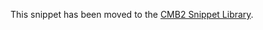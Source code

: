 This snippet has been moved to the [CMB2 Snippet Library](https://github.com/WebDevStudios/CMB2-Snippet-Library/tree/master/options-and-settings-pages).